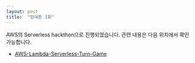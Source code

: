 ```yaml
---
layout: post
title:  "잉여톤 1회"
---
```


AWS의 Serverless hackthon으로 진행되었습니다. 관련 내용은 다음 위치에서 확인 가능합니다.

- [AWS-Lambda-Serverless-Turn-Game](http://hyunjong-lee.github.io/tech/2015/09/16/AWS-Lambda-Serverless-Turn-Game.html)

